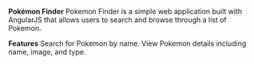 **Pokémon Finder**
Pokemon Finder is a simple web application built with AngularJS that allows users to search and browse through a list of Pokemon.

**Features**
Search for Pokemon by name.
View Pokemon details including name, image, and type.
